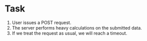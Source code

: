 # Task

1. User issues a POST request.
2. The server performs heavy calculations on the submitted data. 
3. If we treat the request as usual, we will reach a timeout.
